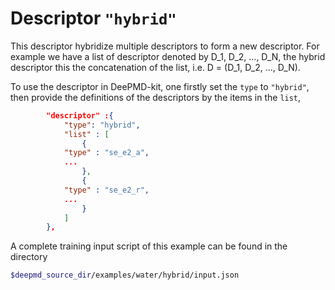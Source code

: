 # Descriptor `"hybrid"`

This descriptor hybridize multiple descriptors to form a new descriptor. For example we have a list of descriptor denoted by D_1, D_2, ..., D_N, the hybrid descriptor this the concatenation of the list, i.e. D = (D_1, D_2, ..., D_N).

To use the descriptor in DeePMD-kit, one firstly set the `type` to `"hybrid"`, then provide the definitions of the descriptors by the items in the `list`,
```json
        "descriptor" :{
            "type": "hybrid",
            "list" : [
                {
		    "type" : "se_e2_a",
		    ...		    
                },
                {
		    "type" : "se_e2_r",
		    ...
                }
            ]
        },
```

A complete training input script of this example can be found in the directory
```bash
$deepmd_source_dir/examples/water/hybrid/input.json
```
